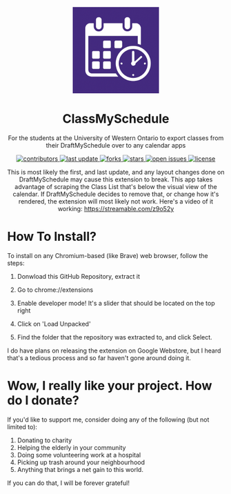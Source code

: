 <div align="center">

  <img src="icon.png" alt="logo" width="200" height="auto" />
  <h1>ClassMySchedule</h1>
  
  <p>
    For the students at the University of Western Ontario to export classes from their DraftMySchedule over to any calendar apps
  </p>

  
<p>
  <a href="https://github.com/jshklz/classmyschedule/graphs/contributors">
    <img src="https://img.shields.io/github/contributors/jshklz/classmyschedule" alt="contributors" />
  </a>
  <a href="">
    <img src="https://img.shields.io/github/last-commit/jshklz/classmyschedule" alt="last update" />
  </a>
  <a href="https://github.com/jshklz/classmyschedule/network/members">
    <img src="https://img.shields.io/github/forks/jshklz/classmyschedule" alt="forks" />
  </a>
  <a href="https://github.com/jshklz/classmyschedule/stargazers">
    <img src="https://img.shields.io/github/stars/jshklz/classmyschedule" alt="stars" />
  </a>
  <a href="https://github.com/jshklz/classmyschedule/issues/">
    <img src="https://img.shields.io/github/issues/jshklz/classmyschedule" alt="open issues" />
  </a>
  <a href="https://github.com/jshklz/classmyschedule/blob/master/LICENSE">
    <img src="https://img.shields.io/github/license/jshklz/classmyschedule" alt="license" />
  </a>
</p>


This is most likely the first, and last update, and any layout changes done on DraftMySchedule may cause this extension to break. This app takes advantage of scraping the Class List that's below the visual view of the calendar. If DraftMySchedule decides to remove that, or change how it's rendered, the extension will most likely not work. Here's a video of it working: https://streamable.com/z9o52y

</div>

# How To Install?

To install on any Chromium-based (like Brave) web browser, follow the steps:

1. Donwload this GitHub Repository, extract it

2. Go to chrome://extensions

3. Enable developer mode! It's a slider that should be located on the top right

4. Click on 'Load Unpacked'

5. Find the folder that the repository was extracted to, and click Select.


I do have plans on releasing the extension on Google Webstore, but I heard that's a tedious process and so far haven't gone around doing it.


# Wow, I really like your project. How do I donate?

If you'd like to support me, consider doing any of the following (but not limited to):

1. Donating to charity
2. Helping the elderly in your community
3. Doing some volunteering work at a hospital
4. Picking up trash around your neighbourhood
5. Anything that brings a net gain to this world. 

If you can do that, I will be forever grateful!

